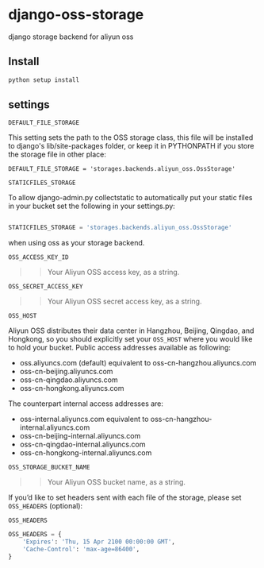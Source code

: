 django-oss-storage
==================

django storage backend for aliyun oss

Install
-------

```Python
python setup install
```

settings
--------
`DEFAULT_FILE_STORAGE`

This setting sets the path to the OSS storage class, this file will be installed to django's lib/site-packages folder, or keep it in PYTHONPATH if you store the storage file in other place:

```
DEFAULT_FILE_STORAGE = 'storages.backends.aliyun_oss.OssStorage'
```

`STATICFILES_STORAGE`

To allow django-admin.py collectstatic to automatically put your static files in your bucket set the following in your settings.py:

```Python

STATICFILES_STORAGE = 'storages.backends.aliyun_oss.OssStorage'
```
when using oss as your storage backend.

``OSS_ACCESS_KEY_ID``

>>Your Aliyun OSS access key, as a string.

``OSS_SECRET_ACCESS_KEY``

>>Your Aliyun OSS secret access key, as a string.

``OSS_HOST``

Aliyun OSS distributes their data center in Hangzhou, Beijing, Qingdao, and Hongkong, so you should explicitly set your  ``OSS_HOST`` where you would like to hold your bucket. Public access addresses available as following:

  * oss.aliyuncs.com (default) equivalent to oss-cn-hangzhou.aliyuncs.com
  * oss-cn-beijing.aliyuncs.com
  * oss-cn-qingdao.aliyuncs.com
  * oss-cn-hongkong.aliyuncs.com
 
The counterpart internal access addresses are:

  * oss-internal.aliyuncs.com equivalent to oss-cn-hangzhou-internal.aliyuncs.com
  * oss-cn-beijing-internal.aliyuncs.com
  * oss-cn-qingdao-internal.aliyuncs.com
  * oss-cn-hongkong-internal.aliyuncs.com
 

``OSS_STORAGE_BUCKET_NAME``

>>Your Aliyun OSS bucket name, as a string.

If you’d like to set headers sent with each file of the storage, please set ``OSS_HEADERS`` (optional):

``OSS_HEADERS``

```Python
OSS_HEADERS = {
    'Expires': 'Thu, 15 Apr 2100 00:00:00 GMT',
    'Cache-Control': 'max-age=86400',
}
```


